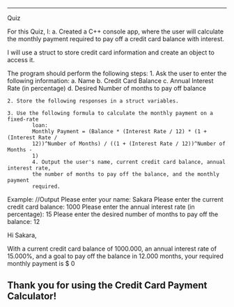 ---------------------------------------------------------------------------------------------------------------------------------------------------------------
Quiz

For this Quiz, I:
a. Created a C++ console app, where the user will calculate the monthly payment required to pay off a
credit card balance with interest.

I will use a struct to store credit card information and create an object to
access it. 

The program should perform the following steps:
    1. Ask the user to enter the following information:
        a. Name
        b. Credit Card Balance
        c. Annual Interest Rate (in percentage)
        d. Desired Number of months to pay off balance  
        
    2. Store the following responses in a struct variables.

    3. Use the following formula to calculate the monthly payment on a fixed-rate
            loan:
            Monthly Payment = (Balance * (Interest Rate / 12) * (1 + (Interest Rate /
            12))^Number of Months) / ((1 + (Interest Rate / 12))^Number of Months -
            1)
            4. Output the user's name, current credit card balance, annual interest rate,
            the number of months to pay off the balance, and the monthly payment
            required.


Example: 
//Output
Please enter your name: Sakara
Please enter the current credit card balance: 1000
Please enter the annual interest rate (in percentage): 15
Please enter the desired number of months to pay off the balance: 12

Hi Sakara,

With a current credit card balance of 1000.000, an annual interest rate of 15.000%, and a goal to pay off the balance in 12.000 months, your required monthly payment is $ 0

Thank you for using the Credit Card Payment Calculator!
-----------------------------------------------------------------------------------------------------------------------------------


